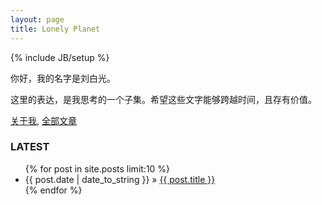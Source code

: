 ```yaml
---
layout: page
title: Lonely Planet
---
```

{% include JB/setup %}

你好，我的名字是刘白光。

这里的表达，是我思考的一个子集。希望这些文字能够跨越时间，且存有价值。

[关于我](/about.html), [全部文章](/archives.html)

### LATEST

<ul class="posts">
  {% for post in site.posts limit:10 %}
  <li><span>{{ post.date | date_to_string }}</span> &raquo; <a href="{{ BASE_PATH }}{{ post.url }}">{{ post.title }}</a></li>
  {% endfor %}
</ul>